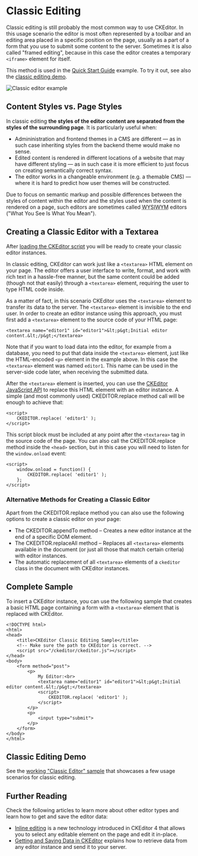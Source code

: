<!--
Copyright (c) 2003-2017, CKSource - Frederico Knabben. All rights reserved.
For licensing, see LICENSE.md.
-->

# Classic Editing

Classic editing is still probably the most common way to use CKEditor. In this usage scenario the editor is most often represented by a toolbar and an editing area placed in a specific position on the page, usually as a part of a form that you use to submit some content to the server. Sometimes it is also called "framed editing", because in this case the editor creates a temporary `<iframe>` element for itself.

This method is used in the [Quick Start Guide](#!/guide/dev_installation-section-adding-ckeditor-to-your-page) example. To try it out, see also the [classic editing demo](http://sdk.ckeditor.com/samples/classic.html).

<img src="guides/dev_ckeditor_js_load/classic_example.png" alt="Classic editor example">

## Content Styles vs. Page Styles

In classic editing **the styles of the editor content are separated from the styles of the surrounding page**. It is particularly useful when:

* Admininistration and frontend themes in a CMS are different &mdash; as in such case inheriting styles from the backend theme would make no sense.
* Edited content is rendered in different locations of a website that may have different styling &mdash; as in such case it is more efficient to just focus on creating semantically correct syntax.
* The editor works in a changeable environment (e.g. a themable CMS) &mdash; where it is hard to predict how user themes will be constructed.

Due to focus on semantic markup and possible differences between the styles of content within the editor and the styles used when the content is rendered on a page, such editors are sometimes called <abbr title="What You See Is What You Mean">WYSIWYM</abbr> editors ("What You See Is What You Mean").

## Creating a Classic Editor with a Textarea

After [loading the CKEditor script](#!/guide/dev_ckeditor_js_load) you will be ready to create your classic editor instances.

In classic editing, CKEditor can work just like a `<textarea>` HTML element on your page. The editor offers a user interface to write, format, and work with rich text in a hassle-free manner, but the same content could be added (though not that easily) through a `<textarea>` element, requiring the user to type HTML code inside.

As a matter of fact, in this scenario CKEditor uses the `<textarea>` element to transfer its data to the server. The `<textarea>` element is invisible to the end user. In order to create an editor instance using this approach, you must first add a `<textarea>` element to the source code of your HTML page:

	<textarea name="editor1" id="editor1">&lt;p&gt;Initial editor content.&lt;/p&gt;</textarea>

Note that if you want to load data into the editor, for example from a database, you need to put that data inside the `<textarea>` element, just like the HTML-encoded `<p>` element in the example above. In this case the `<textarea>` element was named `editor1`. This name can be used in the server-side code later, when receiving the submitted data.

After the `<textarea>` element is inserted, you can use the [CKEditor JavaScript API](#!/api) to replace this HTML element with an editor instance. A simple (and most commonly used) CKEDITOR.replace method call will be enough to achieve that:

	<script>
		CKEDITOR.replace( 'editor1' );
	</script>

This script block must be included at any point after the `<textarea>` tag in the source code of the page. You can also call the CKEDITOR.replace method inside the `<head>` section, but in this case you will need to listen for the `window.onload` event:

	<script>
		window.onload = function() {
			CKEDITOR.replace( 'editor1' );
		};
	</script>

### Alternative Methods for Creating a Classic Editor

Apart from the CKEDITOR.replace method you can also use the following options to create a classic editor on your page:

* The CKEDITOR.appendTo method &ndash; Creates a new editor instance at the end of a specific DOM element.
* The CKEDITOR.replaceAll method &ndash; Replaces all `<textarea>` elements available in the document (or just all those that match certain criteria) with editor instances.
* The automatic replacement of all `<textarea>` elements of a `ckeditor` class in the document with CKEditor instances.

## Complete Sample

To insert a CKEditor instance, you can use the following sample that creates a basic HTML page containing a form with a `<textarea>` element that is replaced with CKEditor.

	<!DOCTYPE html>
	<html>
	<head>
		<title>CKEditor Classic Editing Sample</title>
		<!-- Make sure the path to CKEditor is correct. -->
		<script src="/ckeditor/ckeditor.js"></script>
	</head>
	<body>
		<form method="post">
			<p>
				My Editor:<br>
				<textarea name="editor1" id="editor1">&lt;p&gt;Initial editor content.&lt;/p&gt;</textarea>
				<script>
					CKEDITOR.replace( 'editor1' );
				</script>
			</p>
			<p>
				<input type="submit">
			</p>
		</form>
	</body>
	</html>

## Classic Editing Demo

See the [working "Classic Editor" sample](http://sdk.ckeditor.com/samples/classic.html) that showcases a few usage scenarios for classic editing.

## Further Reading

Check the following articles to learn more about other editor types and learn how to get and save the editor data:

* [Inline editing](#!/guide/dev_inline) is a new technology introduced in CKEditor 4 that allows you to select any editable element on the page and edit it in-place.
* [Getting and Saving Data in CKEditor](#!/guide/dev_savedata) explains how to retrieve data from any editor instance and send it to your server.
